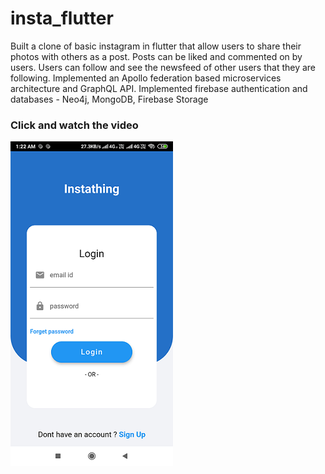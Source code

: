 # insta_flutter

Built a clone of basic instagram in flutter that allow users to share their photos with others as a post.
Posts can be liked and commented on by users. Users can follow and see the newsfeed of other users 
that they are following. 
Implemented an Apollo federation based microservices architecture and GraphQL API.
Implemented firebase authentication and databases - Neo4j, MongoDB, Firebase Storage

### Click and watch the video
[![Output video](/out_thumbn.png)](https://drive.google.com/file/d/12TyxsefCmty0KxsG186VolmUmeSNJ6dR/view?usp=sharing) </br>


